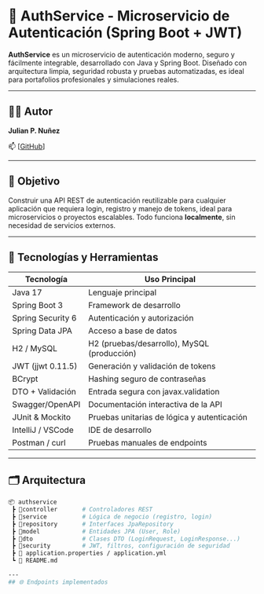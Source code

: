 # 🔐 AuthService - Microservicio de Autenticación (Spring Boot + JWT)

**AuthService** es un microservicio de autenticación moderno, seguro y fácilmente integrable, desarrollado con Java y Spring Boot. Diseñado con arquitectura limpia, seguridad robusta y pruebas automatizadas, es ideal para portafolios profesionales y simulaciones reales.

---

## 👨‍💻 Autor

**Julian P. Nuñez**

📫 [[GitHub](https://github.com/juliannp253)]

---

## 🧠 Objetivo

Construir una API REST de autenticación reutilizable para cualquier aplicación que requiera login, registro y manejo de tokens, ideal para microservicios o proyectos escalables. Todo funciona **localmente**, sin necesidad de servicios externos.

---

## 🚀 Tecnologías y Herramientas

| Tecnología        | Uso Principal                                  |
|------------------|-------------------------------------------------|
| Java 17          | Lenguaje principal                              |
| Spring Boot 3    | Framework de desarrollo                         |
| Spring Security 6| Autenticación y autorización                    |
| Spring Data JPA  | Acceso a base de datos                          |
| H2 / MySQL       | H2 (pruebas/desarrollo), MySQL (producción)     |
| JWT (jjwt 0.11.5)| Generación y validación de tokens               |
| BCrypt           | Hashing seguro de contraseñas                   |
| DTO + Validación | Entrada segura con javax.validation             |
| Swagger/OpenAPI  | Documentación interactiva de la API             |
| JUnit & Mockito  | Pruebas unitarias de lógica y autenticación     |
| IntelliJ / VSCode| IDE de desarrollo                               |
| Postman / curl   | Pruebas manuales de endpoints                   |

---

## 🗂️ Arquitectura

```bash
📦 authservice
 ┣ 📂controller       # Controladores REST
 ┣ 📂service          # Lógica de negocio (registro, login)
 ┣ 📂repository       # Interfaces JpaRepository
 ┣ 📂model            # Entidades JPA (User, Role)
 ┣ 📂dto              # Clases DTO (LoginRequest, LoginResponse...)
 ┣ 📂security         # JWT, filtros, configuración de seguridad
 ┣ 📜 application.properties / application.yml
 ┗ 📜 README.md

---
## 🌐 Endpoints implementados

